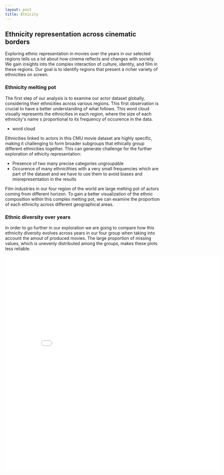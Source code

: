 ```yaml
---
layout: post
title: Etnicity 
---
```

## Ethnicity representation across cinematic borders
Exploring ethnic representation in movies over the years in our selected regions tells us a lot about how cinema reflects and changes with society. We gain insights into the complex interaction of culture, identity, and film in these regions. Our goal is to identify regions that present a richer variety of ethnicities on screen.

### Ethnicity melting pot  
The first step of our analysis is to examine our actor dataset globally, considering their ethnicities across various regions. This first observation is crucial to have a better understanding of what follows.
This word cloud visually represents the ethnicities in each region, where the size of each ethnicity's name s proportional to its frequency of occurence in the data.

- word cloud

Ethnicities linked to actors in this CMU movie dataset are highly specific, making it challenging to form broader subgroups that ethically group different ethnicities together. This can generate  challenge for the further exploration of ethicity representation:  

- Presence of two many precise categories ungroupable
- Occurence of many ethnicithies with a very small frequencies which are part of the dataset and we have to use them to avoid biases and misrepresentation in the results  

Film industries in our four region of the world are large melting pot of actors coming from different horizon. To gain a better visualization of the ethnic composition within this complex melting pot, we can examine the proportion of each ethnicity across different geographical areas.


### Ethnic diversity over years  
In order to go further in our exploration we are going to compare how this ethnicity diversity evolves across years in our four group when taking into account the amout of produced movies. The large proportion of missing values, which is unevenly distributed among the groups, makes these plots less reliable.

<div>
  <div style="position:relative;padding-top:56.25%;">
    <iframe src="plots/ethny_diversity_percentage_2_2.html" style="position:absolute;top:0;left:0;width:700px;height:700px;" frameborder="0">
	</iframe>
</div>

Examining our dataset film production trends across our four regions is crucial for parallel analysis alongside the evolution of ethnicity representation. Eastern asian films remains consistently low and quite constant over the years. This will make the ethnicity diversity proportional analysis more complicated for this region. On the other hand, the other three regions have experienced an increase in film production since the 1980s, providing more opportunities for diverse ethnic representation. The growth in the movie industry is noticeable at different scales in Northern America, Europe, and Asia. However, last few years are associated with a drastic reduced amount of film available in our data set making comparisons difficult since 2010.
